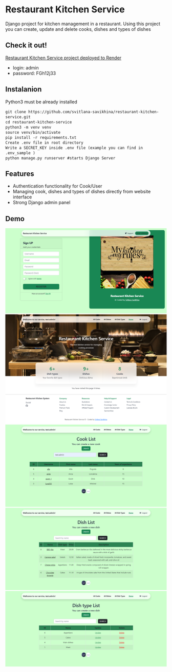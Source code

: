 # Restaurant Kitchen Service
Django project for kitchen management in a restaurant. 
Using this project you can create, update and delete cooks, dishes and types of dishes

## Check it out!
[Restaurant Kitchen Service project deployed to Render](link)

* login: admin
* password: FGh12j33

## Instalanion
Python3 must be already installed

```shell
git clone https://github.com/svitlana-savikhina/restaurant-kitchen-service.git
cd restaurant-kitchen-service
python3 -m venv venv
source venv/bin/activate
pip install -r requirements.txt
Create .env file in root directory
Write a SECRET_KEY inside .env file (example you can find in .env_sample )
python manage.py runserver #starts Django Server
```
## Features
* Authentication functionality for Cook/User
* Managing cook, dishes and types of dishes directly from website interface 
* Strong Django admin panel 

## Demo
![website interface](register.png)
![website interface](home_page.png)
![website interface](cook_list_page.png)
![website interface](dish_list_page.png)
![website interface](dish_type_list_page.png)